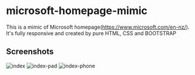 # microsoft-homepage-mimic
This is a mimic of Microsoft homepage(https://www.microsoft.com/en-nz/). 
It's fully responsive and created by pure HTML, CSS and BOOTSTRAP

## Screenshots
<img scr='https://github.com/JingyiNiu/microsoft-homepage-mimic/blob/master/screenshots/index.png' alt="index">

<img scr='https://github.com/JingyiNiu/microsoft-homepage-mimic/blob/master/screenshots/index.pad.png' alt="index-pad">

<img scr='https://github.com/JingyiNiu/microsoft-homepage-mimic/blob/master/screenshots/index.phone.png' alt="index-phone">
